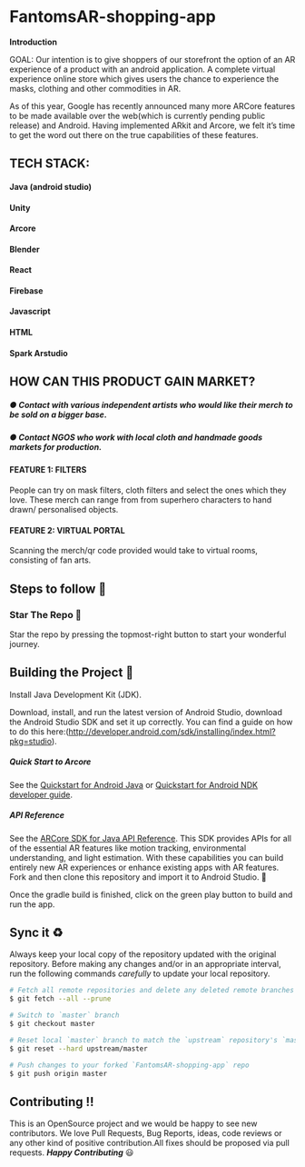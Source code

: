 # FantomsAR-shopping-app



**Introduction**

GOAL: Our intention is to give shoppers of our storefront the option of an AR experience of a product with an android application.
A complete virtual experience online store which gives users the chance to experience the masks, clothing and other commodities in AR. 

As of this year, Google has recently announced many more ARCore features to be made available over the web(which is currently pending public release) and Android. Having implemented ARkit and Arcore, we felt it’s time to get the word out there on the true capabilities of these features. 

## TECH STACK:
#### Java (android studio) 
#### Unity 
#### Arcore 
#### Blender 
#### React 
#### Firebase 
#### Javascript 
#### HTML
#### Spark Arstudio

## HOW CAN THIS PRODUCT GAIN MARKET? 
##### ● Contact with various independent artists who would like their merch to be sold on a bigger base. 
##### ● Contact NGOS who work with local cloth and handmade goods markets for production. 


#### FEATURE 1: FILTERS 
People can try on mask filters, cloth filters and select the ones which they love. These merch can range from from superhero characters to hand drawn/ personalised objects. 

#### FEATURE 2: VIRTUAL PORTAL 
Scanning the merch/qr code provided would take to virtual rooms, consisting of fan arts.


## Steps to follow :scroll:

### Star The Repo :star2:

Star the repo by pressing the topmost-right button to start your wonderful journey.

## Building the Project :confetti_ball:
Install Java Development Kit (JDK).

Download, install, and run the latest version of Android Studio, download the Android Studio SDK and set it up correctly.
You can find a guide on how to do this here:(http://developer.android.com/sdk/installing/index.html?pkg=studio).


##### Quick Start to Arcore
See the [Quickstart for Android Java](https://developers.google.com/ar/develop/java/quickstart)  or [Quickstart for Android NDK developer guide](https://developers.google.com/ar/develop/c/quickstart).

##### API Reference
See the [ARCore SDK for Java API Reference](https://developers.google.com/ar/reference/java).
This SDK provides APIs for all of the essential AR features like motion tracking, environmental understanding, and light estimation. With these capabilities you can build entirely new AR experiences or enhance existing apps with AR features.
Fork and then clone this repository and import it to Android Studio. :fork_and_knife:

Once the gradle build is finished, click on the green play button to build and run the app.

## Sync it :recycle:

Always keep your local copy of the repository updated with the original repository.
Before making any changes and/or in an appropriate interval, run the following commands *carefully* to update your local repository.

```sh
# Fetch all remote repositories and delete any deleted remote branches
$ git fetch --all --prune

# Switch to `master` branch
$ git checkout master

# Reset local `master` branch to match the `upstream` repository's `master` branch
$ git reset --hard upstream/master

# Push changes to your forked `FantomsAR-shopping-app` repo
$ git push origin master
```
## Contributing :bangbang:
This is an OpenSource project and we would be happy to see new contributors. 
We love Pull Requests, Bug Reports, ideas, code reviews or any other kind of positive contribution.All fixes should be proposed via pull requests. 
 _**Happy Contributing**_ :smiley: 
